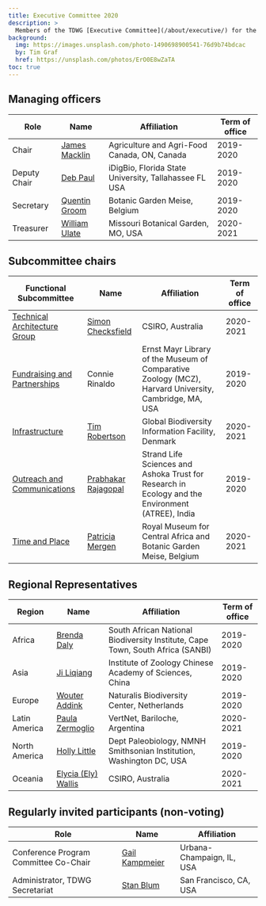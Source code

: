 ```yaml
---
title: Executive Committee 2020
description: >
  Members of the TDWG [Executive Committee](/about/executive/) for the 2020 calendar year.
background:
  img: https://images.unsplash.com/photo-1490698900541-76d9b74bdcac
  by: Tim Graf
  href: https://unsplash.com/photos/ErO0E8wZaTA
toc: true
---
```


## Managing officers

Role | Name | Affiliation | Term of office
--- | --- | --- | ---
Chair | [James Macklin](mailto:james.macklin@agr.gc.ca) | Agriculture and Agri-Food Canada, ON, Canada | 2019-2020
Deputy Chair | [Deb Paul](mailto:dpaul@fsu.edu) | iDigBio, Florida State University, Tallahassee FL USA | 2019-2020
Secretary | [Quentin Groom](mailto:secretary@tdwg.org) | Botanic Garden Meise, Belgium | 2019-2020
Treasurer | [William Ulate](mailto:treasurer@tdwg.org) | Missouri Botanical Garden, MO, USA | 2020-2021

## Subcommittee chairs

Functional Subcommittee | Name | Affiliation | Term of office
--- | --- | --- | ---
[Technical Architecture Group](/about/committees/tag/) | [Simon Checksfield](mailto:simon.checksfield@csiro.au) | CSIRO, Australia | 2020-2021
[Fundraising and Partnerships](/about/committees/fundraising/) | Connie Rinaldo | Ernst Mayr Library of the Museum of Comparative Zoology (MCZ), Harvard University, Cambridge, MA, USA | 2019-2020
[Infrastructure](/about/committees/infrastructure/) | [Tim Robertson](mailto:trobertson@gbif.org) | Global Biodiversity Information Facility, Denmark | 2020-2021
[Outreach and Communications](/about/committees/outreach/) | [Prabhakar Rajagopal](mailto:prabha.prabhakar@gmail.com) | Strand Life Sciences and Ashoka Trust for Research in Ecology and the Environment (ATREE), India | 2019-2020
[Time and Place](/about/committees/tardis/) | [Patricia Mergen](mailto:mergen.patricia@gmail.com) | Royal Museum for Central Africa and Botanic Garden Meise, Belgium | 2020-2021

## Regional Representatives

Region | Name | Affiliation | Term of office
--- | --- | --- | ---
Africa | [Brenda Daly](mailto:B.Daly@sanbi.org.za) | South African National Biodiversity Institute, Cape Town, South Africa (SANBI) | 2019-2020
Asia | [Ji Liqiang](mailto:ji@ioz.dot.cn) | Institute of Zoology Chinese Academy of Sciences, China | 2019-2020
Europe | [Wouter Addink](mailto:wouter.addink@naturalis.nl) | Naturalis Biodiversity Center, Netherlands | 2019-2020
Latin America | [Paula Zermoglio](mailto:pzermoglio@gmail.com) | VertNet, Bariloche, Argentina | 2020-2021
North America | [Holly Little](mailto:littleh@si.edu) | Dept Paleobiology, NMNH Smithsonian Institution, Washington DC, USA | 2019-2020
Oceania | [Elycia (Ely) Wallis](mailto:ely.wallis@csiro.au) | CSIRO, Australia | 2020-2021

## Regularly invited participants (non-voting)

Role | Name | Affiliation
--- | --- | ---
Conference Program Committee Co-Chair | [Gail Kampmeier](mailto:gkamp@illinois.edu) | Urbana-Champaign, IL, USA
Administrator, TDWG Secretariat | [Stan Blum](mailto:secretariat@tdwg.org) | San Francisco, CA, USA
